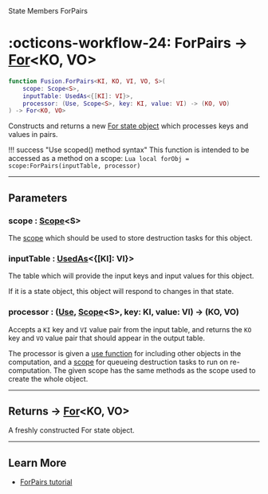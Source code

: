 <nav class="fusiondoc-api-breadcrumbs">
	<span>State</span>
	<span>Members</span>
	<span>ForPairs</span>
</nav>

<h1 class="fusiondoc-api-header" markdown>
	<span class="fusiondoc-api-icon" markdown>:octicons-workflow-24:</span>
	<span class="fusiondoc-api-name">ForPairs</span>
	<span class="fusiondoc-api-type">
		-> <a href="../../../state/types/for">For</a>&lt;KO, VO&gt;
	</span>
</h1>

```Lua
function Fusion.ForPairs<KI, KO, VI, VO, S>(
	scope: Scope<S>,
	inputTable: UsedAs<{[KI]: VI}>,
	processor: (Use, Scope<S>, key: KI, value: VI) -> (KO, VO)
) -> For<KO, VO>
```

Constructs and returns a new [For state object](../../types/for) which processes
keys and values in pairs.

!!! success "Use scoped() method syntax"
	This function is intended to be accessed as a method on a scope:
	```Lua
	local forObj = scope:ForPairs(inputTable, processor)
	```

-----

## Parameters

<h3 markdown>
	scope
	<span class="fusiondoc-api-type">
		: <a href="../../../memory/types/scope">Scope</a>&lt;S&gt;
	</span>
</h3>

The [scope](../../../memory/types/scope) which should be used to store
destruction tasks for this object.

<h3 markdown>
	inputTable
	<span class="fusiondoc-api-type">
		: <a href="../../../state/types/usedas">UsedAs</a>&lt;{[KI]: VI}&gt;
	</span>
</h3>

The table which will provide the input keys and input values for this object.

If it is a state object, this object will respond to changes in that state.

<h3 markdown>
	processor
	<span class="fusiondoc-api-type">
		: (<a href="../../types/use">Use</a>, 
		<a href="../../../memory/types/scope">Scope</a>&lt;S&gt;,
		key: KI, value: VI) -> (KO, VO)
	</span>
</h3>

Accepts a `KI` key and `VI` value pair from the input table, and returns the 
`KO` key and `VO` value pair that should appear in the output table.

The processor is given a [use function](../../types/use) for including
other objects in the computation, and a [scope](../../../memory/types/scope) for
queueing destruction tasks to run on re-computation. The given scope has the
same methods as the scope used to create the whole object.

-----

<h2 markdown>
	Returns
	<span class="fusiondoc-api-type">
		-> <a href="../../../state/types/for">For</a>&lt;KO, VO&gt;
	</span>
</h2>

A freshly constructed For state object.

-----

## Learn More

- [ForPairs tutorial](../../../../tutorials/tables/forpairs)